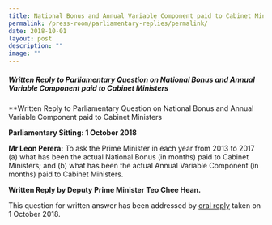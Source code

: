```yaml
---
title: National Bonus and Annual Variable Component paid to Cabinet Ministers
permalink: /press-room/parliamentary-replies/permalink/
date: 2018-10-01
layout: post
description: ""
image: ""
---
```

##### Written Reply to Parliamentary Question on National Bonus and Annual Variable Component paid to Cabinet Ministers

**Written Reply to Parliamentary Question on National Bonus and Annual Variable Component paid to Cabinet Ministers  
  
**Parliamentary Sitting: 1 October 2018**
  
**Mr Leon Perera:** To ask the Prime Minister in each year from 2013 to 2017 (a) what has been the actual National Bonus (in months) paid to Cabinet Ministers; and (b) what has been the actual Annual Variable Component (in months) paid to Cabinet Ministers.  

**Written Reply by Deputy Prime Minister Teo Chee Hean.**
  
This question for written answer has been addressed by [oral reply](https://www.psd.gov.sg/press-room/parliamentary-replies/oral-reply-to-parliamentary-question-on-salary-components-of-ministers-and-prime-minister) taken on 1 October 2018.